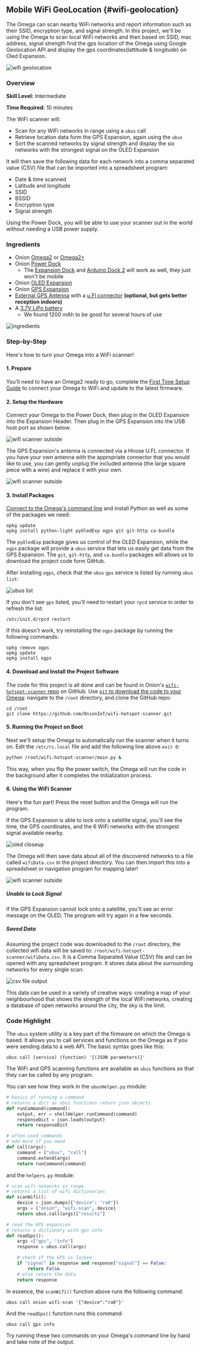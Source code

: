 ## Mobile WiFi GeoLocation {#wifi-geolocation}

The Omega can scan nearby WiFi networks and report information such as their SSID, encryption type, and signal strength. In this project, we'll be using the Omega to scan local WiFi networks and then based on SSID, mac address, signal strength find the gps location of the Omega using Google Geolocation API and display the gps coordinates(lattitude & longitude) on Oled Expansion.


![wifi geolocation](./img/mobile-wifi-geolocation-1.jpeg)

### Overview

**Skill Level:** Intermediate

**Time Required:** 10 minutes

The WiFi scanner will:

* Scan for any WiFi networks in range using a `ubus` call
* Retrieve location data form the GPS Expansion, again using the `ubus`
* Sort the scanned networks by signal strength and display the six networks with the strongest signal on the OLED Expansion

It will then save the following data for each network into a comma separated value (CSV) file that can be imported into a spreadsheet program:

* Date & time scanned
* Latitude and longitude
* SSID
* BSSID
* Encryption type
* Signal strength

Using the Power Dock, you will be able to use your scanner out in the world without needing a USB power supply.


### Ingredients

* Onion [Omega2](https://onion.io/store/omega2/) or [Omega2+](https://onion.io/store/omega2p/)
* Onion [Power Dock](https://onion.io/store/power-dock/)
	* The [Expansion Dock](https://onion.io/store/expansion-dock/) and [Arduino Dock 2](https://onion.io/store/arduino-dock-r2/) will work as well, they just won't be mobile
* Onion [OLED Expansion](https://onion.io/store/oled-expansion/)
* Onion [GPS Expansion](https://onion.io/store/gps-expansion/)
* [External GPS Antenna](https://www.amazon.com/gp/product/B00LXRQY9A/ref=as_li_tl?ie=UTF8&tag=onion0e-20&camp=1789&creative=9325&linkCode=as2&creativeASIN=B00LXRQY9A&linkId=66164544d399bf466485e8881a8f2df8) with a [u.Fl connector](https://www.amazon.com/gp/product/B005UWD0EG/ref=as_li_tl?ie=UTF8&tag=onion0e-20&camp=1789&creative=9325&linkCode=as2&creativeASIN=B005UWD0EG&linkId=1ad0d1bd7b949a15414af21e5f595090) **(optional, but gets better reception indoors)**
* A [3.7V LiPo battery](https://www.amazon.com/gp/product/B01MYY9J78/ref=as_li_qf_sp_asin_il_tl?ie=UTF8&tag=onion0e-20&camp=1789&creative=9325&linkCode=as2&creativeASIN=B01MYY9J78&linkId=c74126e601f388e237102887a744e778)
	* We found 1200 mAh to be good for several hours of use

![ingredients](./img/mobile-wifi-hotspot-scanner-ingredients.jpg)

### Step-by-Step

Here's how to turn your Omega into a WiFi scanner!

#### 1. Prepare

You'll need to have an Omega2 ready to go, complete the [First Time Setup Guide](https://docs.onion.io/omega2-docs/first-time-setup.html) to connect your Omega to WiFi and update to the latest firmware.

#### 2. Setup the Hardware

Connect your Omega to the Power Dock, then plug in the OLED Expansion into the Expansion Header. Then plug in the GPS Expansion into the USB host port as shown below.

![wifi scanner outside](./img/mobile-wifi-hotspot-scanner-assembled.jpg)

The GPS Expansion's antenna is connected via a Hirose U.FL connector. If you have your own antenna with the appropriate connector that you would like to use, you can gently unplug the included antenna (the large square piece with a wire) and replace it with your own.

![wifi scanner outside](./img/mobile-wifi-hotspot-scanner-external-antenna.jpg)

<!--# 2 -->

#### 3. Install Packages

[Connect to the Omega's command line](https://docs.onion.io/omega2-docs/connecting-to-the-omega-terminal.html#connecting-to-the-omega-terminal-ssh) and install Python as well as some of the packages we need:

```
opkg update
opkg install python-light pyOledExp ogps git git-http ca-bundle
```

The `pyOledExp` package gives us control of the OLED Expansion, while the `ogps` package will provide a `ubus` service that lets us easily get data from the GPS Expansion. The `git`, `git-http`, and `ca-bundle` packages will allows us to download the project code form GitHub.

After installing `ogps`, check that the `ubus` `gps` service is listed by running `ubus list`:

![ubus list](./img/using-gps-expansion-4-ubus-list.png)

If you don't see `gps` listed, you'll need to restart your `rpcd` service in order to refresh the list:

```
/etc/init.d/rpcd restart
```

If this doesn't work, try reinstalling the `ogps` package by running the following commands:

```
opkg remove ogps
opkg update
opkg install ogps
```

#### 4. Download and Install the Project Software

The code for this project is all done and can be found in Onion's [`wifi-hotspot-scanner` repo](https://github.com/OnionIoT/wifi-hotspot-scanner) on GitHub. Use [`git` to download the code to your Omega](https://docs.onion.io/omega2-docs/installing-and-using-git.html): navigate to the `/root` directory, and clone the GitHub repo:

```
cd /root
git clone https://github.com/OnionIoT/wifi-hotspot-scanner.git
```

#### 5. Running the Project on Boot

Next we'll setup the Omega to automatically run the scanner when it turns on. Edit the `/etc/rc.local` file and add the following line above `exit 0`:

```sh
python /root/wifi-hotspot-scanner/main.py &
```

This way, when you flip the power switch, the Omega will run the code in the background after it completes the initialization process.

#### 6. Using the WiFi Scanner

Here's the fun part! Press the reset button and the Omega will run the program.

If the GPS Expansion is able to lock onto a satellite signal, you'll see the time, the GPS coordinates, and the 6 WiFi networks with the strongest signal available nearby.

![oled closeup](./img/mobile-wifi-hotspot-scanner-oled-closeup.jpg)

The Omega will then save data about all of the discovered networks to a file called `wifiData.csv` in the project directory. You can then import this into a spreadsheet or navigation program for mapping later!

![wifi scanner outside](./img/mobile-wifi-hotspot-scanner-outside.jpg)

##### Unable to Lock Signal

If the GPS Expansion cannot lock onto a satellite, you'll see an error message on the OLED. The program will try again in a few seconds.

##### Saved Data

Assuming the project code was downloaded to the `/root` directory, the collected wifi data will be saved to: `/root/wifi-hotspot-scanner/wifiData.csv`. It is a Comma Separated Value (CSV) file and can be opened with any spreadsheet program. It stores data about the surrounding networks for every single scan:

![csv file output](./img/mobile-wifi-hotspot-scanner-csv.png)

This data can be used in a variety of creative ways: creating a map of your neighbourhood that shows the strength of the local WiFi networks, creating a database of open networks around the city, the sky is the limit.

### Code Highlight

The `ubus` system utility is a key part of the firmware on which the Omega is based. It allows you to call services and functions on the Omega as if you were sending data to a web API. The basic syntax goes like this:

```
ubus call (service) (function) '{(JSON parameters)}'
```

The WiFi and GPS scanning functions are available as `ubus` functions so that they can be called by any program.

You can see how they work in the `ubusHelper.py` module:

```python
# basics of running a command
# returns a dict as ubus functions return json objects
def runCommand(command):
    output, err = shellHelper.runCommand(command)
    responseDict = json.loads(output)
    return responseDict

# often used commands
# add more if you need
def call(args):
    command = ["ubus", "call"]
    command.extend(args)
    return runCommand(command)
```

and the `helpers.py` module:

```python
# scan wifi networks in range
# returns a list of wifi dictionaries
def scanWifi():
    device = json.dumps({"device": "ra0"})
    args = ["onion", "wifi-scan", device]
    return ubus.call(args)["results"]

# read the GPS expansion
# returns a dictionary with gps info
def readGps():
    args =["gps", "info"]
    response = ubus.call(args)

    # check if the GPS is locked
    if "signal" in response and response["signal"] == False:
        return False
    # else return the data
    return response
```

In essence, the `scanWifi()` function above runs the following command:

```
ubus call onion wifi-scan '{"device":"ra0"}'
```

And the `readGps()` function runs this command:

```
ubus call gps info
```

Try running these two commands on your Omega's command line by hand and take note of the output.
